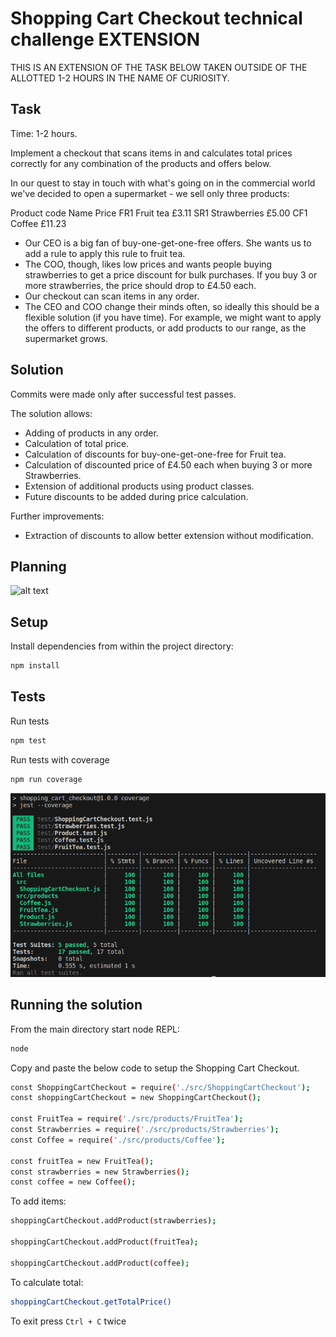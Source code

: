 # Shopping Cart Checkout technical challenge EXTENSION

THIS IS AN EXTENSION OF THE TASK BELOW TAKEN OUTSIDE OF THE ALLOTTED 1-2 HOURS IN THE NAME OF CURIOSITY.

## Task

Time: 1-2 hours.

Implement a checkout that scans items in and calculates total prices correctly for any combination of the products and offers below.

In our quest to stay in touch with what's going on in the commercial world we've decided to open a supermarket - we sell only three products:

Product code    Name            Price
FR1             Fruit tea       £3.11
SR1             Strawberries    £5.00
CF1             Coffee          £11.23

- Our CEO is a big fan of buy-one-get-one-free offers. She wants us to add a rule to apply this rule to fruit tea.
- The COO, though, likes low prices and wants people buying strawberries to get a price discount for bulk purchases. If you buy 3 or more strawberries, the price should drop to £4.50 each.
- Our checkout can scan items in any order.
- The CEO and COO change their minds often, so ideally this should be a flexible solution (if you have time). For example, we might want to apply the offers to different products, or add products to our range, as the supermarket grows.



## Solution

Commits were made only after successful test passes.

The solution allows:

- Adding of products in any order.
- Calculation of total price.
- Calculation of discounts for buy-one-get-one-free for Fruit tea.
- Calculation of discounted price of £4.50 each when buying 3 or more Strawberries.
- Extension of additional products using product classes.
- Future discounts to be added during price calculation.

Further improvements:

- Extraction of discounts to allow better extension without modification.


## Planning

![alt text](https://github.com/AUTOMCAS/shopping-cart-checkout-task/blob/main/misc/planning-diagram.png?raw=true)

## Setup

Install dependencies from within the project directory:

```bash
npm install
```

## Tests

Run tests
```bash
npm test
```

Run tests with coverage
```bash
npm run coverage
```

![alt text](https://github.com/AUTOMCAS/shopping-cart-checkout-task/blob/main/misc/test-coverage.png?raw=true)

## Running the solution

From the main directory start node REPL:
```bash
node
```

Copy and paste the below code to setup the Shopping Cart Checkout. 
```bash
const ShoppingCartCheckout = require('./src/ShoppingCartCheckout');
const shoppingCartCheckout = new ShoppingCartCheckout();

const FruitTea = require('./src/products/FruitTea');
const Strawberries = require('./src/products/Strawberries');
const Coffee = require('./src/products/Coffee');

const fruitTea = new FruitTea();
const strawberries = new Strawberries();
const coffee = new Coffee();


```
To add items:

```bash
shoppingCartCheckout.addProduct(strawberries);

shoppingCartCheckout.addProduct(fruitTea);

shoppingCartCheckout.addProduct(coffee);
```

To calculate total:

```bash
shoppingCartCheckout.getTotalPrice()
```

To exit press `Ctrl + C` twice

